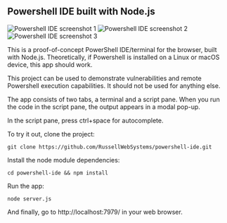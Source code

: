 ## Powershell IDE built with Node.js
![Powershell IDE screenshot 1](https://raw.githubusercontent.com/RussellWebSystems/powershell-ide/master/images/pside1.png "Powershell IDE editor with autocomplete")
![Powershell IDE screenshot 2](https://raw.githubusercontent.com/RussellWebSystems/powershell-ide/master/images/pside2.png "Powershell IDE script editor results")
![Powershell IDE screenshot 3](https://raw.githubusercontent.com/RussellWebSystems/powershell-ide/master/images/pside3.png "Powershell IDE terminal")

This is a proof-of-concept PowerShell IDE/terminal for the browser, built with Node.js. Theoretically, if Powershell is installed on a Linux or macOS device, this app should work.

This project can be used to demonstrate vulnerabilities and remote Powershell execution capabilities.  It should not be used for anything else.

The app consists of two tabs, a terminal and a script pane. When you run the code in the script pane, the output appears in a modal pop-up.

In the script pane, press ctrl+space for autocomplete.

To try it out, clone the project:

`git clone https://github.com/RussellWebSystems/powershell-ide.git`

Install the node module dependencies:
	
`cd powershell-ide && npm install`

Run the app:

`node server.js`

And finally, go to http://localhost:7979/ in your web browser.
